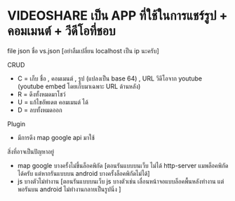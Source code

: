 # VIDEOSHARE เป็น APP ที่ใช้ในการแชร์รูป + คอมเมนต์ + วีดีโอที่ชอบ

file json ชื่อ vs.json [อย่าลืมเปลี่ยน localhost เป็น ip นะครับ]

CRUD
- C = เก็บ ชื่อ , คอมเมนต์ , รูป (แปลงเป็น base 64) , URL วีดีโอจาก youtube (youtube embed โดยเก็บมาเฉพาะ  URL ด้านหลัง) 
- R = ดึงทั้งหมดมาโชว์ 
- U = แก้ไขอัพเดต คอมเมนต์ ได้
- D = ลบทั้งหมดออก

Plugin 
- มีการดึง map google api มาใช้

สิ่งที่อาจเป็นปัญหาอยู่
- map google บางครั้งไม่ขึ้นล็อคพิกัด [ตอนรันแบบบนเว็บ ไม่ได้ http-server แมพล็อคพิกัดได้ครับ แต่หากรันแบบบน android บางครั้งล็อคพิกัดไม่ได้]
- js บางตัวไม่ทำงาน [ตอนรันแบบบนเว็บ js บางตัวเช่น เลื่อนหน้าจอแบบล็อคพื้นหลังทำงาน แต่พอรันบน android ไม่ทำงานกลายเป็นรูปนิ่ง ]

